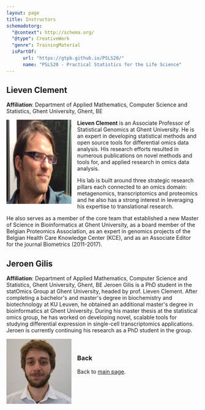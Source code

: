 ```yaml
---
layout: page
title: Instructors
schemadotorg:
  "@context": http://schema.org/
  "@type": CreativeWork
  "genre": TrainingMaterial
  isPartOf:
      url: "https://gtpb.github.io/PSLS20/"
      name: "PSLS20 - Practical Statistics for the Life Science"
---
```


## Lieven Clement
**Affiliation**: Department of Applied Mathematics, Computer Science and Statistics, Ghent University, Ghent, BE

<img src="../assets/Lieven_Clement.png" height="220px" width="170px" align="left" style="margin-right: 3%; margin-bottom: 0.3em;">

**Lieven Clement** is an Associate Professor of Statistical Genomics at Ghent University. He is an expert in developing statistical methods and open source tools for differential omics data analysis. His research efforts resulted in numerous publications on novel methods and tools for, and applied research in omics data analysis.

His lab is built around three strategic research pillars each connected to an omics domain: metagenomics, transcriptomics and proteomics and he also has a strong interest in leveraging his expertise to translational research.

He also serves as a member of the core team that established a new Master of Science in Bioinformatics at Ghent University, as a board member of the Belgian Proteomics Association, as an expert in genomics projects of the Belgian Health Care Knowledge Center (KCE), and as an Associate Editor for the journal Biometrics (2011-2017).

## Jeroen Gilis
**Affiliation**: Department of Applied Mathematics, Computer Science and Statistics, Ghent University, Ghent, BE
Jeroen Gilis is a PhD student in the statOmics Group at Ghent University, headed by prof. Lieven Clement. After completing a bachelor's and master's degree in biochemistry and biotechnology at KU Leuven, he obtained an additional master's degree in bioinformatics at Ghent University. During his master thesis at the statistical omics group, he has worked on developing novel, scalable tools for studying differential expression in single-cell transcriptomics applications. Jeroen is currently continuing his research as a PhD student in the group.

<img src="../assets/Jeroen_Gilis.png" height="170px" width="170px" align="left" style="margin-right: 3%; margin-bottom: 0.3em;">

<br/>

### Back

Back to [main page](../index.md).
